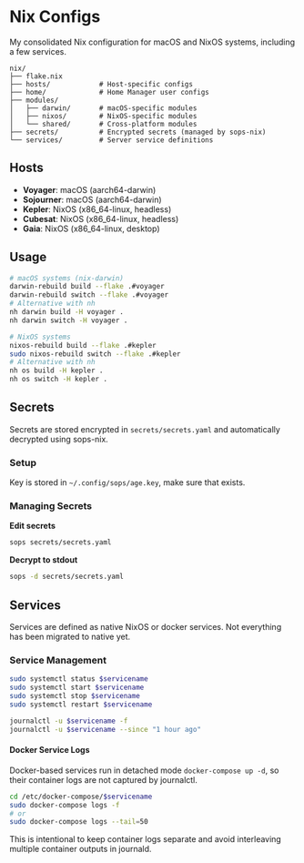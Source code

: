 # Nix Configs

My consolidated Nix configuration for macOS and NixOS systems, including a few services.

```
nix/
├── flake.nix
├── hosts/            # Host-specific configs
├── home/             # Home Manager user configs
├── modules/
│   ├── darwin/       # macOS-specific modules
│   ├── nixos/        # NixOS-specific modules
│   └── shared/       # Cross-platform modules
├── secrets/          # Encrypted secrets (managed by sops-nix)
└── services/         # Server service definitions
```

## Hosts

- **Voyager**: macOS (aarch64-darwin)
- **Sojourner**: macOS (aarch64-darwin)
- **Kepler**: NixOS (x86_64-linux, headless)
- **Cubesat**: NixOS (x86_64-linux, headless)
- **Gaia**: NixOS (x86_64-linux, desktop)

## Usage

```bash
# macOS systems (nix-darwin)
darwin-rebuild build --flake .#voyager
darwin-rebuild switch --flake .#voyager
# Alternative with nh
nh darwin build -H voyager .
nh darwin switch -H voyager .

# NixOS systems
nixos-rebuild build --flake .#kepler
sudo nixos-rebuild switch --flake .#kepler
# Alternative with nh
nh os build -H kepler .
nh os switch -H kepler .
```

## Secrets

Secrets are stored encrypted in `secrets/secrets.yaml` and automatically decrypted using sops-nix.

### Setup

Key is stored in `~/.config/sops/age.key`, make sure that exists.

### Managing Secrets

**Edit secrets**

```bash
sops secrets/secrets.yaml
```

**Decrypt to stdout**

```bash
sops -d secrets/secrets.yaml
```

## Services

Services are defined as native NixOS or docker services. Not everything has been migrated to native yet.

### Service Management

```bash
sudo systemctl status $servicename
sudo systemctl start $servicename
sudo systemctl stop $servicename
sudo systemctl restart $servicename

journalctl -u $servicename -f
journalctl -u $servicename --since "1 hour ago"
```

#### Docker Service Logs

Docker-based services run in detached mode `docker-compose up -d`, so their container logs are not captured by journalctl.

```bash
cd /etc/docker-compose/$servicename
sudo docker-compose logs -f
# or
sudo docker-compose logs --tail=50
```

This is intentional to keep container logs separate and avoid interleaving multiple container outputs in journald.
